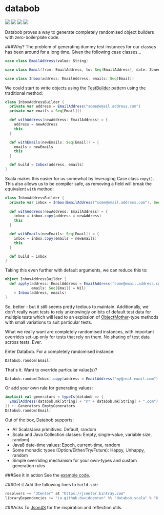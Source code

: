 databob
===========
<a href="https://travis-ci.org/daviddenton/databob.scala" target="_top">
<img src="https://travis-ci.org/daviddenton/databob.scala.svg"/></a> 
<a href="https://coveralls.io/github/daviddenton/databob.scala?branch=master" target="_top"><img src="https://coveralls.io/repos/daviddenton/databob.scala/badge.svg?branch=master"/></a> 
<a href="https://bintray.com/daviddenton/maven/databob/_latestVersion" target="_top"><img src="https://api.bintray.com/packages/daviddenton/maven/databob/images/download.svg"/></a> 
<a href="https://bintray.com/daviddenton/maven/databob/view?source=watch" target="_top"><img src="https://www.bintray.com/docs/images/bintray_badge_color.png"/></a> 

Databob proves a way to generate completely randomised object builders with zero-boilerplate code.

###Why?
The problem of generating dummy test instances for our classes has been around for a long time. Given the following case classes...
```scala
case class EmailAddress(value: String)

case class Email(from: EmailAddress, to: Seq[EmailAddress], date: ZonedDateTime, read: Boolean, subject: String, readReceipt: Try[ReadReceipt])

case class Inbox(address: EmailAddress, emails: Seq[Email])
```

We could start to write objects using the [TestBuilder](http://www.javacodegeeks.com/2013/06/builder-pattern-good-for-code-great-for-tests.html) pattern using the traditional method:
```scala
class InboxAddressBuilder {
  private var address = EmailAddress("some@email.address.com")
  private var emails = Seq[Email]()

  def withAddress(newAddress: EmailAddress) = {
    address = newAddress
    this
  }

  def withEmails(newEmails: Seq[Email]) = {
    emails = newEmails
    this
  }

  def build = Inbox(address, emails)
}
```

Scala makes this easier for us somewhat by leveraging Case class ```copy()```. This also allows us to be compiler safe, as removing 
a field will break the equivalent ```with``` method:
```scala
class InboxAddressBuilder {
  private var inbox = Inbox(EmailAddress("some@email.address.com"), Seq[Email]())
  
  def withAddress(newAddress: EmailAddress) = {
    inbox = inbox.copy(address = newAddress)
    this
  }

  def withEmails(newEmails: Seq[Email]) = {
    inbox = inbox.copy(emails = newEmails)
    this
  }

  def build = inbox
}

```

Taking this even further with default arguments, we can reduce this to:
```scala
object InboxAddressBuilder {
  def apply(address: EmailAddress = EmailAddress("some@email.address.com"),
            emails: Seq[Email] = Nil)
    = Inbox(address, emails)
}
```

So, better - but it still seems pretty tedious to maintain. Additionally, we don't really want tests to rely unknowingly on 
bits of default test data for multiple tests which will lead to an explosion of [ObjectMother](http://martinfowler.com/bliki/ObjectMother.html)-type methods with small variations 
to suit particular tests.

What we really want are completely randomised instances, with important overrides set-up only for tests that rely on them. No sharing of test data across tests. Ever.

Enter Databob. For a completely randomised instance:
```scala
Databob.random[Email]
```

That's it. Want to override particular value(s)?
```scala
Databob.random[Inbox].copy(address = EmailAddress("my@real.email.com")
```

Or add your own rule for generating values:
```scala
implicit val generators = typeIs(databob => {
  EmailAddress(databob.mk[String] + "@" + databob.mk[String] + ".com")
}) +: Generators.EmptyGenerators
Databob.random[Email]
```

Out of the box, Databob supports:
- All Scala/Java primitives: Default, random
- Scala and Java Collection classes: Empty, single-value, variable size, random)
- Java8 date-time values: Epoch, current-time, random
- Some monadic types (Option/Either/Try/Future): Happy, Unhappy, random
- Simple overriding mechanism for your own-types and custom generation rules

###See it in action
See the [example code](https://github.com/daviddenton/databob.scala/tree/master/src/test/scala/databob/examples).

###Get it
Add the following lines to ```build.sbt```:
```scala
resolvers += "JCenter" at "https://jcenter.bintray.com"
libraryDependencies += "io.github.daviddenton" %% "databob.scala" % "X.X.X"
```

###Acks
To [Json4S](https://github.com/json4s/json4s) for the inspiration and reflection utils.